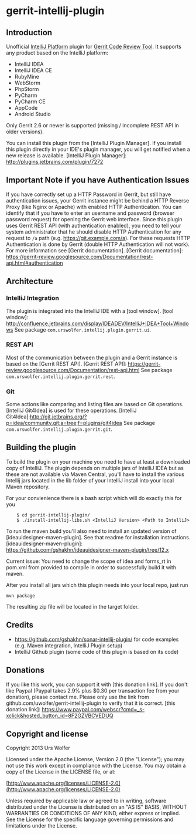 gerrit-intellij-plugin
======================

Introduction
-----------

Unofficial [IntelliJ Platform] plugin for [Gerrit Code Review Tool]. It supports any product based on the IntelliJ platform:
* IntelliJ IDEA
* IntelliJ IDEA CE
* RubyMine
* WebStorm
* PhpStorm
* PyCharm
* PyCharm CE
* AppCode
* Android Studio

Only Gerrit 2.6 or newer is supported (missing / incomplete REST API in older versions).

[IntelliJ Platform]: http://www.jetbrains.com/idea/
[Gerrit Code Review Tool]: http://code.google.com/p/gerrit/

You can install this plugin from the [IntelliJ Plugin Manager].
If you install this plugin directly in your IDE's plugin manager, you will get notified when a new release is available.
[IntelliJ Plugin Manager]: http://plugins.jetbrains.com/plugin/7272


Important Note if you have Authentication Issues
-----------------------------------------------
If you have correctly set up a HTTP Password in Gerrit, but still have authentication issues, your Gerrit instance
might be behind a HTTP Reverse Proxy (like Nginx or Apache) with enabled HTTP Authentication. You can identify that if
you have to enter an username and password (browser password request) for opening the Gerrit web interface. Since this
plugin uses Gerrit REST API (with authentication enabled), you need to tell your system administrator that he should
disable HTTP Authentication for any request to <code>/a</code> path (e.g. https://git.example.com/a). For these requests
HTTP Authentication is done by Gerrit (double HTTP Authentication will not work). For more information see
[Gerrit documentation].
[Gerrit documentation]: https://gerrit-review.googlesource.com/Documentation/rest-api.html#authentication


Architecture
------------
### IntelliJ Integration
The plugin is integrated into the IntelliJ IDE with a [tool window].
[tool window]: http://confluence.jetbrains.com/display/IDEADEV/IntelliJ+IDEA+Tool+Windows
See package <code>com.urswolfer.intellij.plugin.gerrit.ui</code>.

### REST API
Most of the communication between the plugin and a Gerrit instance is based on the [Gerrit REST API].
[Gerrit REST API]: https://gerrit-review.googlesource.com/Documentation/rest-api.html
See package <code>com.urswolfer.intellij.plugin.gerrit.rest</code>.

### Git
Some actions like comparing and listing files are based on Git operations. [IntelliJ Git4Idea] is used for these operations.
[IntelliJ Git4Idea]:http://git.jetbrains.org/?p=idea/community.git;a=tree;f=plugins/git4idea
See package <code>com.urswolfer.intellij.plugin.gerrit.git</code>.


Building the plugin
------------------

To build the plugin on your machine you need to have at least a downloaded copy of IntelliJ.
The plugin depends on multiple jars of IntelliJ IDEA but as these are not available via Maven Central, you'll have to
install the various Intellij jars located in the lib folder of your IntelliJ install into your local Maven repository.

For your convienience there is a bash script which will do exactly this for you
```
    $ cd gerrit-intellij-plugin/
    $ ./install-intellij-libs.sh <IntelliJ Version> <Path to IntelliJ>
```

To run the maven build you'll also need to install an updated version of [ideauidesigner-maven-plugin].
See that readme for installation instructions.
[ideauidesigner-maven-plugin]: https://github.com/gshakhn/ideauidesigner-maven-plugin/tree/12.x

Current issue: You need to change the scope of idea and forms_rt in pom.xml from provided to compile in order to
successfully build it with maven.

After you install all jars which this plugin needs into your local repo, just run

    mvn package

The resulting zip file will be located in the target folder.


Credits
------
* https://github.com/gshakhn/sonar-intellij-plugin/ for code examples (e.g. Maven integration, IntelliJ Plugin setup)
* IntelliJ Github plugin (some code of this plugin is based on its code)


Donations
--------
If you like this work, you can support it with [this donation link]. If you don't like Paypal
(Paypal takes 2.9% plus $0.30 per transaction fee from your donation), please contact me.
Please only use the link from github.com/uwolfer/gerrit-intellij-plugin to verify that it is correct.
[this donation link]: https://www.paypal.com/webscr?cmd=_s-xclick&hosted_button_id=8F2GZVBCVEDUQ


Copyright and license
--------------------

Copyright 2013 Urs Wolfer

Licensed under the Apache License, Version 2.0 (the "License");
you may not use this work except in compliance with the License.
You may obtain a copy of the License in the LICENSE file, or at:

  [http://www.apache.org/licenses/LICENSE-2.0](http://www.apache.org/licenses/LICENSE-2.0)

Unless required by applicable law or agreed to in writing, software
distributed under the License is distributed on an "AS IS" BASIS,
WITHOUT WARRANTIES OR CONDITIONS OF ANY KIND, either express or implied.
See the License for the specific language governing permissions and
limitations under the License.
